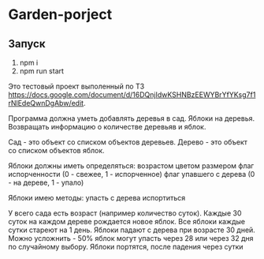 # Garden-porject

## Запуск
1. npm i
2. npm run start

Это тестовый проект выполенный по ТЗ https://docs.google.com/document/d/16DQnjIdwKSHNBzEEWYBrYfYKsg7f1rNlEdeQwnDgAbw/edit. 

Программа должна уметь добавлять деревья в сад.
Яблоки на деревья.
Возвращать информацию о количестве деревьяв и яблок.

Сад - это объект со списком объектов деревьев.
Дерево - это объект со списком объектов яблок.

Яблоки должны иметь определяться:
возрастом
цветом
размером
флаг испорченности (0 - свежее, 1 - испорченное)
флаг упавшего с дерева (0 - на дереве, 1 - упало)

Яблоки имею методы:
упасть с дерева
испортиться

У всего сада есть возраст (например количество суток).
Каждые 30 суток на каждом дереве рождается новое яблок.
Все яблоки каждые сутки стареют на 1 день.
Яблоки падают с дерева при возрасте 30 дней.
Можно усложнить - 50% яблок могут упасть через 28 или через 32 дня по случайному выбору.
Яблоки портятся, после падения через сутки




